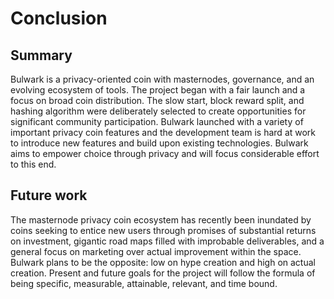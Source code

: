 # Conclusion

<!-- 
A chapter that concludes the thesis by summarising the learning points
and outlining future areas for research
-->

## Summary

Bulwark is a privacy-oriented coin with masternodes, governance, and an evolving ecosystem of tools. The project began with a fair launch and a focus on broad coin distribution. The slow start, block reward split, and hashing algorithm were deliberately selected to create opportunities for significant community participation. Bulwark launched with a variety of important privacy coin features and the development team is hard at work to introduce new features and build upon existing technologies. Bulwark aims to empower choice through privacy and will focus considerable effort to this end.

## Future work

The masternode privacy coin ecosystem has recently been inundated by coins seeking to entice new users through promises of substantial returns on investment, gigantic road maps filled with improbable deliverables, and a general focus on marketing over actual improvement within the space. Bulwark plans to be the opposite: low on hype creation and high on actual creation. Present and future goals for the project will follow the formula of being specific, measurable, attainable, relevant, and time bound.

